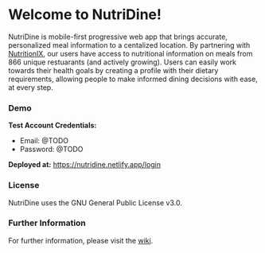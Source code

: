 # Welcome to NutriDine!

NutriDine is mobile-first progressive web app that brings accurate, personalized meal information to a centalized location. By partnering with [NutritionIX](https://www.nutritionix.com/), our users have access to nutritional information on meals from 866 unique restuarants (and actively growing). Users can easily work towards their health goals by creating a profile with their dietary requirements, allowing people to make informed dining decisions with ease, at every step.

### Demo

**Test Account Credentials:**

- Email: @TODO
- Password: @TODO

**Deployed at:** https://nutridine.netlify.app/login

### License

NutriDine uses the GNU General Public License v3.0.

### Further Information

For further information, please visit the [wiki](https://github.com/SENG480a-NutriDine/webapp/wiki).
